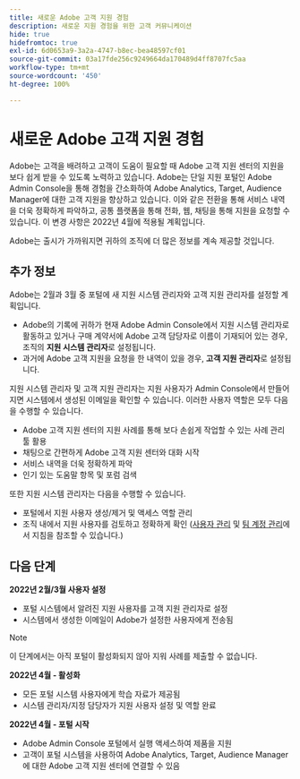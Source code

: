 ```yaml
---
title: 새로운 Adobe 고객 지원 경험
description: 새로운 지원 경험을 위한 고객 커뮤니케이션
hide: true
hidefromtoc: true
exl-id: 6d0653a9-3a2a-4747-b8ec-bea48597cf01
source-git-commit: 03a17fde256c9249664da170489d4ff8707fc5aa
workflow-type: tm+mt
source-wordcount: '450'
ht-degree: 100%

---
```


# 새로운 Adobe 고객 지원 경험

Adobe는 고객을 배려하고 고객이 도움이 필요할 때 Adobe 고객 지원 센터의 지원을 보다 쉽게 받을 수 있도록 노력하고 있습니다. Adobe는 단일 지원 포털인 Adobe Admin Console을 통해 경험을 간소화하여 Adobe Analytics, Target, Audience Manager에 대한 고객 지원을 향상하고 있습니다. 이와 같은 전환을 통해 서비스 내역을 더욱 정확하게 파악하고, 공통 플랫폼을 통해 전화, 웹, 채팅을 통해 지원을 요청할 수 있습니다. 이 변경 사항은 2022년 4월에 적용될 계획입니다.

Adobe는 출시가 가까워지면 귀하의 조직에 더 많은 정보를 계속 제공할 것입니다.

## 추가 정보

Adobe는 2월과 3월 중 포털에 새 지원 시스템 관리자와 고객 지원 관리자를 설정할 계획입니다.

* Adobe의 기록에 귀하가 현재 Adobe Admin Console에서 지원 시스템 관리자로 활동하고 있거나 구매 계약서에 Adobe 고객 담당자로 이름이 기재되어 있는 경우, 조직의 **지원 시스템 관리자**&#x200B;로 설정됩니다.
* 과거에 Adobe 고객 지원을 요청을 한 내역이 있을 경우, **고객 지원 관리자**&#x200B;로 설정됩니다.

지원 시스템 관리자 및 고객 지원 관리자는 지원 사용자가 Admin Console에서 만들어지면 시스템에서 생성된 이메일을 확인할 수 있습니다. 이러한 사용자 역할은 모두 다음을 수행할 수 있습니다.

* Adobe 고객 지원 센터의 지원 사례를 통해 보다 손쉽게 작업할 수 있는 사례 관리 툴 활용
* 채팅으로 간편하게 Adobe 고객 지원 센터와 대화 시작
* 서비스 내역을 더욱 정확하게 파악
* 인기 있는 도움말 항목 및 포럼 검색

또한 지원 시스템 관리자는 다음을 수행할 수 있습니다.

* 포털에서 지원 사용자 생성/제거 및 액세스 역할 관리
* 조직 내에서 지원 사용자를 검토하고 정확하게 확인 ([사용자 관리](https://helpx.adobe.com/kr/enterprise/using/users.html) 및 [팀 계정 관리](https://helpx.adobe.com/kr/enterprise/using/accounts.html)에서 지침을 참조할 수 있습니다.)

## 다음 단계

**2022년 2월/3월 사용자 설정**

* 포털 시스템에서 알려진 지원 사용자를 고객 지원 관리자로 설정
* 시스템에서 생성한 이메일이 Adobe가 설정한 사용자에게 전송됨

>[!NOTE]
>
>이 단계에서는 아직 포털이 활성화되지 않아 지워 사례를 제출할 수 없습니다.

**2022년 4월 - 활성화**

* 모든 포털 시스템 사용자에게 학습 자료가 제공됨
* 시스템 관리자/지정 담당자가 지원 사용자 설정 및 역할 완료

**2022년 4월 - 포털 시작**

* Adobe Admin Console 포털에서 실행 액세스하여 제품을 지원
* 고객이 포털 시스템을 사용하여 Adobe Analytics, Target, Audience Manager에 대한 Adobe 고객 지원 센터에 연결할 수 있음
